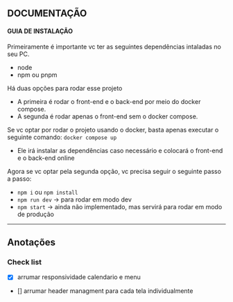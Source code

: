 ## **DOCUMENTAÇÃO**

#### **GUIA DE INSTALAÇÃO**

Primeiramente é importante vc ter as seguintes dependências intaladas no seu PC.
- node
- npm ou pnpm

Há duas opções para rodar esse projeto
- A primeira é rodar o front-end e o back-end por meio do docker compose.
- A segunda é rodar apenas o front-end sem o docker compose.

Se vc optar por rodar o projeto usando o docker, basta apenas executar o seguinte comando: `docker compose up`
- Ele irá instalar as dependências caso necessário e colocará o front-end e o back-end online

Agora se vc optar pela segunda opção, vc precisa seguir o seguinte passo a passo:
- `npm i` ou `npm install`
- `npm run dev` -> para rodar em modo dev
- `npm start` -> ainda não implementado, mas servirá para rodar em modo de produção

---
## **Anotações**

### Check list
- [x] arrumar responsividade calendario e menu
- [] arrumar header managment para cada tela individualmente